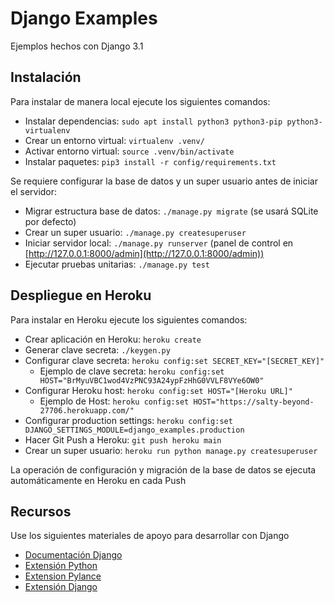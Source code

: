 # Django Examples

Ejemplos hechos con Django 3.1

## Instalación

Para instalar de manera local ejecute los siguientes comandos:

- Instalar dependencias: `sudo apt install python3 python3-pip python3-virtualenv`
- Crear un entorno virtual: `virtualenv .venv/`
- Activar entorno virtual: `source .venv/bin/activate`
- Instalar paquetes: `pip3 install -r config/requirements.txt`

Se requiere configurar la base de datos y un super usuario antes de iniciar el servidor:

- Migrar estructura base de datos: `./manage.py migrate` (se usará SQLite por defecto)
- Crear un super usuario: `./manage.py createsuperuser`
- Iniciar servidor local: `./manage.py runserver` (panel de control en [http://127.0.0.1:8000/admin](http://127.0.0.1:8000/admin))
- Ejecutar pruebas unitarias: `./manage.py test`

## Despliegue en Heroku

Para instalar en Heroku ejecute los siguientes comandos:

- Crear aplicación en Heroku: `heroku create`
- Generar clave secreta: `./keygen.py`
- Configurar clave secreta: `heroku config:set SECRET_KEY="[SECRET_KEY]"`
  - Ejemplo de clave secreta: `heroku config:set HOST="BrMyuVBC1wod4VzPNC93A24ypFzHhG0VVLF8VYe6OW0"`
- Configurar Heroku host: `heroku config:set HOST="[Heroku URL]"`
  - Ejemplo de Host: `heroku config:set HOST="https://salty-beyond-27706.herokuapp.com/"`
- Configurar production settings: `heroku config:set DJANGO_SETTINGS_MODULE=django_examples.production`
- Hacer Git Push a Heroku: `git push heroku main`
- Crear un super usuario: `heroku run python manage.py createsuperuser`

La operación de configuración y migración de la base de datos se ejecuta automáticamente en Heroku en cada Push

## Recursos

Use los siguientes materiales de apoyo para desarrollar con Django

- [Documentación Django](https://docs.djangoproject.com/en/3.1/)
- [Extensión Python](https://marketplace.visualstudio.com/items?itemName=ms-python.python)
- [Extension Pylance](https://marketplace.visualstudio.com/items?itemName=ms-python.vscode-pylance)
- [Extensión Django](https://marketplace.visualstudio.com/items?itemName=batisteo.vscode-django)
